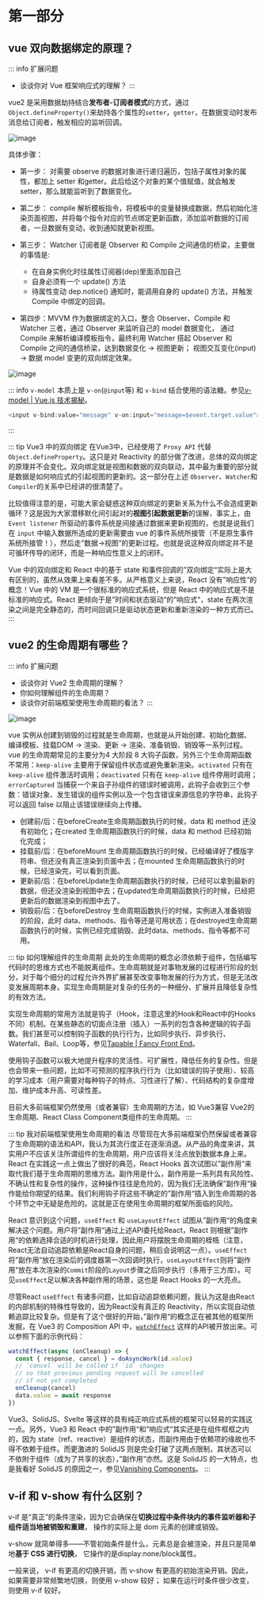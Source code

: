 # 第一部分

## vue 双向数据绑定的原理？

::: info 扩展问题

- 谈谈你对 Vue 框架响应式的理解？
:::

vue2 是采用数据劫持结合**发布者-订阅者模式**的方式，通过`Object.defineProperty()`来劫持各个属性的`setter`，`getter`，在数据变动时发布消息给订阅者，触发相应的监听回调。

![image](https://cdn.staticaly.com/gh/jonsam-ng/image-hosting@master/2022/image.69ej7dwiihg0.webp)

具体步骤：

- 第一步： 对需要 observe 的数据对象进行递归遍历，包括子属性对象的属性，都加上 setter 和getter。此后给这个对象的某个值赋值，就会触发 setter，那么就能监听到了数据变化。

- 第二步： compile 解析模板指令，将模板中的变量替换成数据，然后初始化渲染页面视图，并将每个指令对应的节点绑定更新函数，添加监听数据的订阅者，一旦数据有变动，收到通知就更新视图。

- 第三步： Watcher 订阅者是 Observer 和 Compile 之间通信的桥梁，主要做的事情是:

  - 在自身实例化时往属性订阅器(dep)里面添加自己
  - 自身必须有一个 update() 方法
  - 待属性变动 dep.notice() 通知时，能调用自身的 update() 方法，并触发 Compile 中绑定的回调。

- 第四步：MVVM 作为数据绑定的入口，整合 Observer、Compile 和 Watcher 三者，通过 Observer 来监听自己的 model 数据变化， 通过 Compile 来解析编译模板指令，最终利用 Watcher 搭起 Observer 和 Compile 之间的通信桥梁，达到数据变化 -> 视图更新； 视图交互变化(input) -> 数据 model 变更的双向绑定效果。

![image](https://cdn.staticaly.com/gh/jonsam-ng/image-hosting@master/2022/image.68xslsonino0.webp)

::: info
`v-model` 本质上是 `v-on`(`@input`等) 和 `v-bind` 结合使用的语法糖。参见[v-model | Vue.js 技术揭秘](https://ustbhuangyi.github.io/vue-analysis/v2/extend/v-model.html)。

```js
<input v-bind:value="message" v-on:input="message=$event.target.value">
```

:::

::: tip Vue3 中的双向绑定
在Vue3中，已经使用了 `Proxy API` 代替 `Object.defineProperty`。这只是对 Reactivity 的部分做了改进，总体的双向绑定的原理并不会变化。双向绑定就是视图和数据的双向联动，其中最为重要的部分就是数据是如何响应式的引起视图的更新的。这一部分在上述 `Observer`、`Watcher`和`Compiler`的关系中已经讲的很清楚了。

比较值得注意的是，可能大家会疑惑这种双向绑定的更新关系为什么不会造成更新循环？这是因为大家潜移默化间引起对的**视图引起数据更新**的误解，事实上，由 `Event listener` 所驱动的事件系统是间接通过数据来更新视图的，也就是说我们在 `input` 中输入数据所造成的更新需要由 vue 的事件系统所接管（不是原生事件系统所接管！），然后走”数据->视图“的更新过程。也就是说这种双向绑定并不是可循环传导的闭环，而是一种响应性意义上的闭环。

Vue 中的双向绑定和 React 中的基于 state 和事件回调的”双向绑定“实际上是大有区别的，虽然从效果上来看差不多。从严格意义上来说，React 没有”响应性“的概念！Vue 中的 VM 是一个很标准的响应式系统，但是 React 中的响应式是不是标准的响应式。React 更倾向于是”时间和状态驱动“的”响应式“，state 在两次渲染之间是完全静态的，而时间回调只是驱动状态更新和重新渲染的一种方式而已。
:::

## vue2 的生命周期有哪些？

::: info 扩展问题

- 谈谈你对 Vue2 生命周期的理解？
- 你如何理解组件的生命周期？
- 谈谈你对前端框架使用生命周期的看法？
:::

![image](https://cdn.staticaly.com/gh/jonsam-ng/image-hosting@master/2022/image.2y19ojqsvhm0.webp)

vue 实例从创建到销毁的过程就是生命周期，也就是从开始创建、初始化数据、编译模板、挂载DOM -> 渲染、更新 -> 渲染、准备销毁、销毁等一系列过程。vue 的生命周期常见的主要分为4 大阶段 8 大钩子函数，另外三个生命周期函数不常用：`keep-alive` 主要用于保留组件状态或避免重新渲染。`activated` 只有在 `keep-alive` 组件激活时调用；`deactivated` 只有在 `keep-alive` 组件停用时调用；`errorCaptured` 当捕获一个来自子孙组件的错误时被调用，此钩子会收到三个参数：错误对象、发生错误的组件实例以及一个包含错误来源信息的字符串，此钩子可以返回 false 以阻止该错误继续向上传播。

- 创建前/后：在beforeCreate生命周期函数执行的时候，data 和 method 还没有初始化；在created 生命周期函数执行的时候，data 和 method 已经初始化完成；
- 挂载前/后：在beforeMount 生命周期函数执行的时候，已经编译好了模版字符串、但还没有真正渲染到页面中去；在mounted 生命周期函数执行的时候，已经渲染完，可以看到页面。
- 更新前/后：在beforeUpdate生命周期函数执行的时候，已经可以拿到最新的数据，但还没渲染到视图中去；在updated生命周期函数执行的时候，已经把更新后的数据渲染到视图中去了。
- 销毁前/后：在beforeDestroy 生命周期函数执行的时候，实例进入准备销毁的阶段，此时 data、methods、指令等还是可用状态；在destroyed生命周期函数执行的时候，实例已经完成销毁、此时data、methods、指令等都不可用。

::: tip 如何理解组件的生命周期
此处的生命周期的概念必须依赖于组件，包括编写代码时的思维方式也不能脱离组件。生命周期就是对事物发展的过程进行阶段的划分，对于每个细分的过程允许外界扩展甚至改变事物发展的行为方式，但是无法改变发展周期本身。实现生命周期是对复杂的任务的一种细分、扩展并且降低复杂性的有效方法。

实现生命周期的常用方法就是钩子（Hook，注意这里的Hook和React中的Hooks不同）机制。在某些静态的切面点注册（插入）一系列的包含各种逻辑的钩子函数。我们甚至可以控制钩子函数的执行行为，比如同步执行、异步执行、Waterfall、Bail、Loop等，参见[Tapable | Fancy Front End](https://source.jonsam.site/webpack/tapable/api/#%E6%A6%82%E5%BF%B5)。

使用钩子函数可以极大地提升程序的灵活性、可扩展性，降低任务的复杂性。但是也会带来一些问题，比如不可预测的程序执行行为（比如错误的钩子使用）、较高的学习成本（用户需要对每种钩子的特点、习性进行了解）、代码结构的复杂度增加、维护成本升高、可读性差。

目前大多前端框架仍然使用（或者兼容）生命周期的方法，如 Vue3兼容 Vue2的生命周期、React Class Component类组件的生命周期。
:::

::: tip 我对前端框架使用生命周期的看法
尽管现在大多前端框架仍然保留或者兼容了生命周期的语法和API，我认为其流行度正在逐渐消退。从产品的角度来讲，其实用户不应该关注所谓组件的生命周期，用户应该将关注点放到数据本身上来。React 在实践这一点上做出了很好的典范，React Hooks 首次试图以”副作用“来取代我们基于生命周期的思维方法。副作用是什么，副作用是一系列具有风险性、不确认性和复杂性的操作，这种操作往往是危险的，因为我们无法确保”副作用“操作能给你期望的结果。我们利用钩子将这些不确定的”副作用“插入到生命周期的各个环节之中无疑是危险的。这就是正在使用生命周期的框架所面临的风险。

React 意识到这个问题，`useEffect` 和 `useLayoutEffect` 试图从”副作用“的角度来解决这个问题。用户将”副作用“通过上述API委托给React，React 则根据”副作用“的依赖选择合适的时机进行处理，因此用户将摆脱生命周期的桎梏（注意，React无法自动追踪依赖是React自身的问题，稍后会说明这一点）。`useEffect`将”副作用“放在渲染后的调度器第一次回调时执行，`useLayoutEffect`则将”副作用“放在本次渲染的`Commit`阶段的`Layout`步骤之后同步执行（多用于三方库）。可见`useEffect`足以解决各种副作用的场景，这也是 React Hooks 的一大亮点。

尽管React `useEffect` 有诸多问题，比如自动追踪依赖问题，我认为这是由React的内部机制的特殊性导致的，因为React没有真正的 Reactivity，所以实现自动依赖追踪比较复杂。但是有了这个很好的开始，”副作用“的概念正在被其他的框架所发掘，在 Vue3 的 Composition API 中，[`watchEffect`](https://vuejs.org/api/reactivity-core.html#watcheffect) 这样的API被开放出来。可以参照下面的示例代码：

```js
watchEffect(async (onCleanup) => {
  const { response, cancel } = doAsyncWork(id.value)
  // `cancel` will be called if `id` changes
  // so that previous pending request will be cancelled
  // if not yet completed
  onCleanup(cancel)
  data.value = await response
})
```

Vue3、SolidJS、Svelte 等这样的具有纯正响应式系统的框架可以轻易的实践这一点。另外，Vue3 和 React 中的”副作用“和”响应式“其实还是在组件框框之内的，因为 state（ref、reactive）是组件的状态，而副作用由于依赖项的缘故也不得不依赖于组件。而更激进的 SolidJS 则是完全打破了这两点限制，其状态可以不依附于组件（成为了共享的状态），”副作用“亦然。这是 SolidJS 的一大特点，也是我看好 SolidJS 的原因之一，参见[Vanishing Components](https://www.solidjs.com/guides/getting-started#2-vanishing-components)。
:::

## v-if 和 v-show 有什么区别？

v-if 是“真正”的条件渲染，因为它会确保在**切换过程中条件块内的事件监听器和子组件适当地被销毁和重建**， 操作的实际上是 dom 元素的创建或销毁。

v-show 就简单得多——不管初始条件是什么，元素总是会被渲染，并且只是简单地**基于 CSS 进行切换**， 它操作的是display:none/block属性。

一般来说， v-if 有更高的切换开销，而 v-show 有更高的初始渲染开销。因此，如果需要非常频繁地切换，则使用 v-show 较好； 如果在运行时条件很少改变，则使用 v-if 较好。
